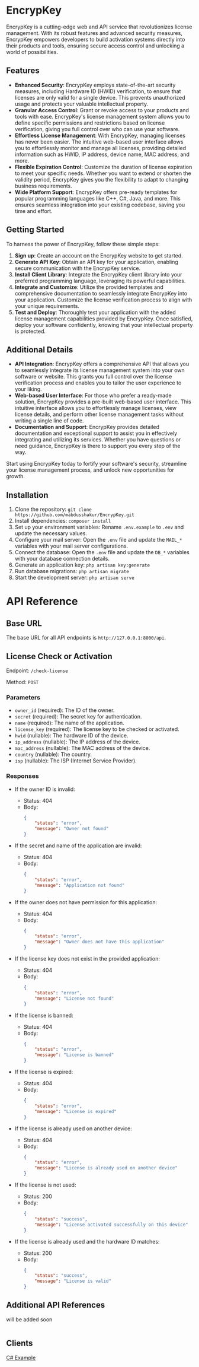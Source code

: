 # EncrypKey

EncrypKey is a cutting-edge web and API service that revolutionizes license management. With its robust features and advanced security measures, EncrypKey empowers developers to build activation systems directly into their products and tools, ensuring secure access control and unlocking a world of possibilities.

## Features

- **Enhanced Security**: EncrypKey employs state-of-the-art security measures, including Hardware ID (HWID) verification, to ensure that licenses are only valid for a single device. This prevents unauthorized usage and protects your valuable intellectual property.
- **Granular Access Control**: Grant or revoke access to your products and tools with ease. EncrypKey's license management system allows you to define specific permissions and restrictions based on license verification, giving you full control over who can use your software.
- **Effortless License Management**: With EncrypKey, managing licenses has never been easier. The intuitive web-based user interface allows you to effortlessly monitor and manage all licenses, providing detailed information such as HWID, IP address, device name, MAC address, and more.
- **Flexible Expiration Control**: Customize the duration of license expiration to meet your specific needs. Whether you want to extend or shorten the validity period, EncrypKey gives you the flexibility to adapt to changing business requirements.
- **Wide Platform Support**: EncrypKey offers pre-ready templates for popular programming languages like C++, C#, Java, and more. This ensures seamless integration into your existing codebase, saving you time and effort.

## Getting Started

To harness the power of EncrypKey, follow these simple steps:

1. **Sign up**: Create an account on the EncrypKey website to get started.
2. **Generate API Key**: Obtain an API key for your application, enabling secure communication with the EncrypKey service.
3. **Install Client Library**: Integrate the EncrypKey client library into your preferred programming language, leveraging its powerful capabilities.
4. **Integrate and Customize**: Utilize the provided templates and comprehensive documentation to seamlessly integrate EncrypKey into your application. Customize the license verification process to align with your unique requirements.
5. **Test and Deploy**: Thoroughly test your application with the added license management capabilities provided by EncrypKey. Once satisfied, deploy your software confidently, knowing that your intellectual property is protected.

## Additional Details

- **API Integration**: EncrypKey offers a comprehensive API that allows you to seamlessly integrate its license management system into your own software or website. This grants you full control over the license verification process and enables you to tailor the user experience to your liking.
- **Web-based User Interface**: For those who prefer a ready-made solution, EncrypKey provides a pre-built web-based user interface. This intuitive interface allows you to effortlessly manage licenses, view license details, and perform other license management tasks without writing a single line of code.
- **Documentation and Support**: EncrypKey provides detailed documentation and exceptional support to assist you in effectively integrating and utilizing its services. Whether you have questions or need guidance, EncrypKey is there to support you every step of the way.

Start using EncrypKey today to fortify your software's security, streamline your license management process, and unlock new opportunities for growth.


## Installation

1. Clone the repository: `git clone https://github.com/mabdusshakur/EncrypKey.git`
2. Install dependencies: `composer install`
3. Set up your environment variables: Rename `.env.example` to `.env` and update the necessary values.
4. Configure your mail server: Open the `.env` file and update the `MAIL_*` variables with your mail server configurations.
5. Connect the database: Open the `.env` file and update the `DB_*` variables with your database connection details.
6. Generate an application key: `php artisan key:generate`
7. Run database migrations: `php artisan migrate`
8. Start the development server: `php artisan serve`


# API Reference

## Base URL

The base URL for all API endpoints is `http://127.0.0.1:8000/api`.

## License Check or Activation

Endpoint: `/check-license`

Method: `POST`

### Parameters

- `owner_id` (required): The ID of the owner.
- `secret` (required): The secret key for authentication.
- `name` (required): The name of the application.
- `license_key` (required): The license key to be checked or activated.
- `hwid` (nullable): The hardware ID of the device.
- `ip_address` (nullable): The IP address of the device.
- `mac_address` (nullable): The MAC address of the device.
- `country` (nullable): The country.
- `isp` (nullable): The ISP (Internet Service Provider).

### Responses

- If the owner ID is invalid:
    - Status: 404
    - Body:
        ```json
        {
            "status": "error",
            "message": "Owner not found"
        }
        ```

- If the secret and name of the application are invalid:
    - Status: 404
    - Body:
        ```json
        {
            "status": "error",
            "message": "Application not found"
        }
        ```

- If the owner does not have permission for this application:
    - Status: 404
    - Body:
        ```json
        {
            "status": "error",
            "message": "Owner does not have this application"
        }
        ```

- If the license key does not exist in the provided application:
    - Status: 404
    - Body:
        ```json
        {
            "status": "error",
            "message": "License not found"
        }
        ```

- If the license is banned:
    - Status: 404
    - Body:
        ```json
        {
            "status": "error",
            "message": "License is banned"
        }
        ```

- If the license is expired:
    - Status: 404
    - Body:
        ```json
        {
            "status": "error",
            "message": "License is expired"
        }
        ```

- If the license is already used on another device:
    - Status: 404
    - Body:
        ```json
        {
            "status": "error",
            "message": "License is already used on another device"
        }
        ```

- If the license is not used:
    - Status: 200
    - Body:
        ```json
        {
            "status": "success",
            "message": "License activated successfully on this device"
        }
        ```

- If the license is already used and the hardware ID matches:
    - Status: 200
    - Body:
        ```json
        {
            "status": "success",
            "message": "License is valid"
        }
        ```

## Additional API References

will be added soon
```
```

## Clients
[C# Example](https://github.com/mabdusshakur/EncrypKey-CS-Example/)

